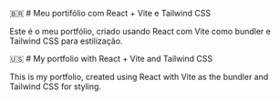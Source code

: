 :brazil: # Meu portifólio com React + Vite e Tailwind CSS

Este é o meu portfólio, criado usando React com Vite como bundler e Tailwind CSS para estilização.


:us: # My portfolio with React + Vite and Tailwind CSS

This is my portfolio, created using React with Vite as the bundler and Tailwind CSS for styling.

